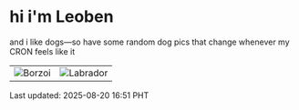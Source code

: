 # hi i'm Leoben

and i like dogs—so have some random dog pics that change whenever my CRON feels like it

|  |  |
|--------|----------|
| ![Borzoi](https://random-dog-vercel.vercel.app/api/random-borzoi?v=1755679892) | ![Labrador](https://random-dog-vercel.vercel.app/api/random-labrador?v=1755679892) |

Last updated: 2025-08-20 16:51 PHT
